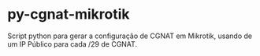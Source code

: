 # py-cgnat-mikrotik

Script python para gerar a configuração de CGNAT em Mikrotik, usando de um IP Público para cada /29 de CGNAT.
